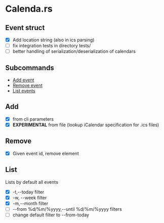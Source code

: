 # Calenda.rs
## Event struct
 - [x] Add location string (also in ics parsing)
 - [ ] fix integration tests in directory tests/
 - [ ] better handling of serialization/deserialization of calendars
## Subcommands
 - [Add event](#add)
 - [Remove event](#remove)
 - [List events](#list)
## Add
 - [x] from cli parameters
 - [x] **EXPERIMENTAL** from file (lookup iCalendar specification for .ics files)
## Remove
 - [x] Given event id, remove element
## List
Lists by default all events
 - [x] -t,--today filter
 - [x] -w, --week filter
 - [x] -m,--month filter
 - [ ] --from %d/%m/%yyyy,--until %d/%m/%yyyy filters
 - [ ] change default filter to --from-today